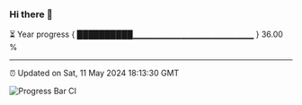 ### Hi there 👋

⏳ Year progress { ██████████▁▁▁▁▁▁▁▁▁▁▁▁▁▁▁▁▁▁▁▁ } 36.00 %

---

⏰ Updated on Sat, 11 May 2024 18:13:30 GMT

![Progress Bar CI](https://github.com/liununu/liununu/workflows/Progress%20Bar%20CI/badge.svg)
